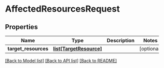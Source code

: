 # AffectedResourcesRequest

## Properties
Name | Type | Description | Notes
------------ | ------------- | ------------- | -------------
**target_resources** | [**list[TargetResource]**](TargetResource.md) |  | [optional] 

[[Back to Model list]](../README.md#documentation-for-models) [[Back to API list]](../README.md#documentation-for-api-endpoints) [[Back to README]](../README.md)

